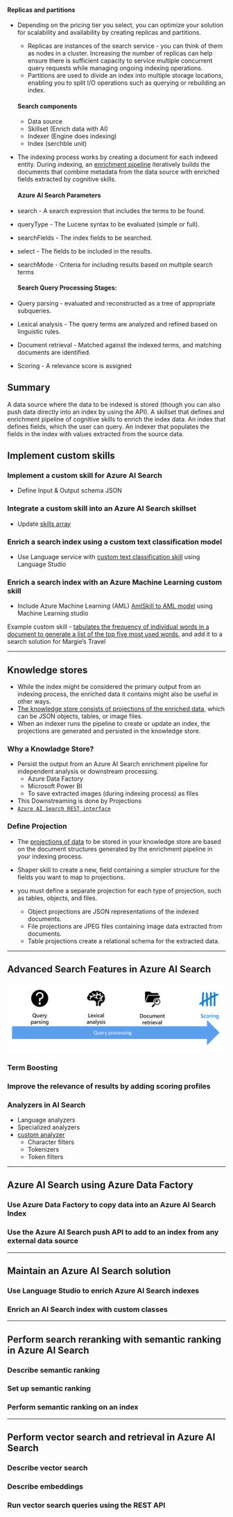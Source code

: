 #### Replicas and partitions
- Depending on the pricing tier you select, you can optimize your solution for scalability and availability by creating replicas and partitions.
  - Replicas are instances of the search service - you can think of them as nodes in a cluster. Increasing the number of replicas can help ensure there is sufficient capacity to service multiple concurrent query requests while managing ongoing indexing operations.
  - Partitions are used to divide an index into multiple storage locations, enabling you to split I/O operations such as querying or rebuilding an index.

  #### Search components
     - Data source
     - Skillset (Enrich data with AI)
     - Indexer (Engine does indexing)
     - Index (serchble unit)

- The indexing process works by creating a document for each indexed entity. During indexing, an [enrichment pipeline](https://learn.microsoft.com/en-us/training/modules/create-azure-cognitive-search-solution/4-indexing-process) iteratively builds the documents that combine metadata from the data source with enriched fields extracted by cognitive skills. 

  #### Azure AI Search Parameters
- search - A search expression that includes the terms to be found.
- queryType - The Lucene syntax to be evaluated (simple or full).
- searchFields - The index fields to be searched.
- select - The fields to be included in the results.
- searchMode - Criteria for including results based on multiple search terms

  #### Search Query Processing Stages:
- Query parsing - evaluated and reconstructed as a tree of appropriate subqueries. 
- Lexical analysis - The query terms are analyzed and refined based on linguistic rules. 
- Document retrieval - Matched against the indexed terms, and matching documents are identified.
- Scoring - A relevance score is assigned 

Summary
-------
A data source where the data to be indexed is stored (though you can also push data directly into an index by using the API).
A skillset that defines and enrichment pipeline of cognitive skills to enrich the index data.
An index that defines fields, which the user can query.
An indexer that populates the fields in the index with values extracted from the source data.

## Implement custom skills

### Implement a custom skill for Azure AI Search
  - Define Input & Output schema JSON
### Integrate a custom skill into an Azure AI Search skillset
  - Update [skills array](https://learn.microsoft.com/en-us/training/modules/create-azure-ai-custom-skill/3-add-custom-skill)
### Enrich a search index using a custom text classification model
- Use Language service with [custom text classification skill](https://learn.microsoft.com/en-us/training/modules/create-azure-ai-custom-skill/4-custom-text-classification-skill) using  Language Studio
### Enrich a search index with an Azure Machine Learning custom skill
- Include Azure Machine Learning (AML) [AmlSkill to AML model](https://learn.microsoft.com/en-us/training/modules/create-azure-ai-custom-skill/5-ml-custom-skill) using Machine Learning studio

Example custom skill - [tabulates the frequency of individual words in a document to generate a list of the top five most used words](https://microsoftlearning.github.io/mslearn-knowledge-mining/Instructions/Exercises/02-search-skills.html), and add it to a search solution for Margie’s Travel 

---

## Knowledge stores

- While the index might be considered the primary output from an indexing process, the enriched data it contains might also be useful in other ways.
- [The knowledge store consists of projections of the enriched data](https://learn.microsoft.com/en-us/training/modules/create-knowledge-store-azure-cognitive-search/1-introduction), which can be JSON objects, tables, or image files. 
- When an indexer runs the pipeline to create or update an index, the projections are generated and persisted in the knowledge store.

### Why a Knowladge Store?

- Persist the output from an Azure AI Search enrichment pipeline for independent analysis or downstream processing.
  - Azure Data Factory
  - Microsoft Power BI
  - To save extracted images (during indexing process) as files  
- This Downstreaming is done by Projections
- [`Azure AI Search REST interface`](https://microsoftlearning.github.io/mslearn-knowledge-mining/Instructions/Exercises/03-knowledge-store.html)

### Define Projection
- The [projections of data](https://learn.microsoft.com/en-us/training/modules/create-knowledge-store-azure-cognitive-search/2-define-projection-json) to be stored in your knowledge store are based on the document structures generated by the enrichment pipeline in your indexing process.
- Shaper skill to create a new, field containing a simpler structure for the fields you want to map to projections.

- you must define a separate projection for each type of projection, such as tables, objects, and files.
  - Object projections are JSON representations of the indexed documents.
  - File projections are JPEG files containing image data extracted from documents.
  - Table projections create a relational schema for the extracted data.

----
## Advanced Search Features in Azure AI Search

![score-phase-small](./images/score-phase-small.png)

### Term Boosting
### Improve the relevance of results by adding scoring profiles
### Analyzers in AI Search
- Language analyzers
- Specialized analyzers
- [custom analyzer](https://learn.microsoft.com/en-us/training/modules/implement-advanced-search-features-azure-cognitive-search/04-improve-index-analyzers-tokenized-terms)
  - Character filters
  - Tokenizers
  - Token filters

----

## Azure AI Search using Azure Data Factory
### Use Azure Data Factory to copy data into an Azure AI Search Index
### Use the Azure AI Search push API to add to an index from any external data source

---

## Maintain an Azure AI Search solution
### Use Language Studio to enrich Azure AI Search indexes
### Enrich an AI Search index with custom classes

---

## Perform search reranking with semantic ranking in Azure AI Search
### Describe semantic ranking
### Set up semantic ranking
### Perform semantic ranking on an index

---

## Perform vector search and retrieval in Azure AI Search
### Describe vector search
### Describe embeddings
### Run vector search queries using the REST API